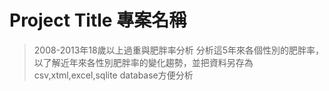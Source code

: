 # Project Title 專案名稱
> 2008-2013年18歲以上過重與肥胖率分析
分析這5年來各個性別的肥胖率，以了解近年來各性別肥胖率的變化趨勢，並把資料另存為csv,xtml,excel,sqlite database方便分析
